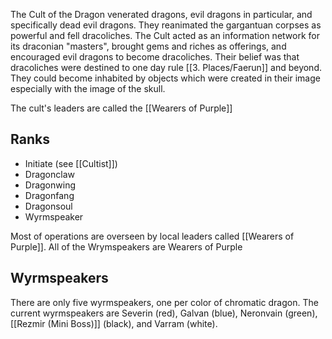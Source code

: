 The Cult of the Dragon venerated dragons, evil dragons in particular, and specifically dead evil dragons. They reanimated the gargantuan corpses as powerful and fell dracoliches. The Cult acted as an information network for its draconian "masters", brought gems and riches as offerings, and encouraged evil dragons to become dracoliches. Their belief was that dracoliches were destined to one day rule [[3. Places/Faerun]] and beyond. They could become inhabited by objects which were created in their image especially with the image of the skull.

The cult's leaders are called the [[Wearers of Purple]]

## Ranks

- Initiate (see [[Cultist]])
- Dragonclaw
- Dragonwing
- Dragonfang
- Dragonsoul
- Wyrmspeaker

Most of operations are overseen by local leaders called [[Wearers of Purple]]. All of the Wrymspeakers are Wearers of Purple

## Wyrmspeakers

There are only five wyrmspeakers, one per color of chromatic dragon. The current wyrmspeakers are Severin (red), Galvan (blue), Neronvain (green), [[Rezmir (Mini Boss)]] (black), and Varram (white).